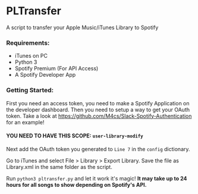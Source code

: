 # PLTransfer

A script to transfer your Apple Music/iTunes Library to Spotify

### Requirements:

- iTunes on PC
- Python 3
- Spotify Premium (For API Access)
- A Spotify Developer App

### Getting Started:

First you need an access token, you need to make a Spotify Application on the developer dashboard. Then you need to setup a way to get your OAuth token. Take a look at https://github.com/M4cs/Slack-Spotify-Authentication for an example!

#### YOU NEED TO HAVE THIS SCOPE: `user-library-modify`

Next add the OAuth token you generated to `Line 7` in the `config` dictionary. 

Go to iTunes and select File > Library > Export Library. Save the file as Library.xml in the same folder as the script.

Run `python3 pltransfer.py` and let it work it's magic! **It may take up to 24 hours for all songs to show depending on Spotify's API.**